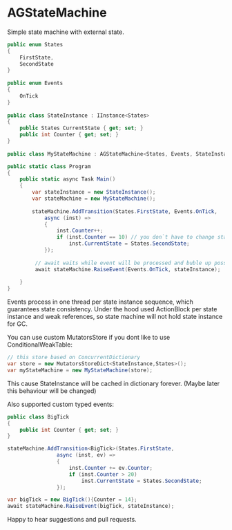 # AGStateMachine
Simple state machine with external state.

```csharp
public enum States
{    
    FirstState,
    SecondState
}
        
public enum Events
{
    OnTick
}
    
public class StateInstance : IInstance<States>
{
    public States CurrentState { get; set; }
    public int Counter { get; set; }
}
    
public class MyStateMachine : AGStateMachine<States, Events, StateInstance>{}

public static class Program
{
    public static async Task Main()
    {
        var stateInstance = new StateInstance();
        var stateMachine = new MyStateMachine();
         
        stateMachine.AddTransition(States.FirstState, Events.OnTick,
            async (inst) =>
            {
                inst.Counter++;
                if (inst.Counter == 10) // you don`t have to change state on every event;
                    inst.CurrentState = States.SecondState;
            });
                
         // await waits while event will be processed and buble up possible exceptions.
         await stateMachine.RaiseEvent(Events.OnTick, stateInstance);  
         
    }
}

```
Events process in one thread per state instance sequence, which guarantees state consistency.
Under the hood used ActionBlock per state instance and weak references, so state machine will not hold state instance for GC.

You can use custom MutatorsStore if you dont like to use ConditionalWeakTable:

```csharp
// this store based on ConcurrentDictionary
var store = new MutatorsStoreDict<StateInstance,States>();
var myStateMachine = new MyStateMachine(store);
```
This cause StateInstance will be cached in dictionary forever. (Maybe later this behaviour will be changed)

Also supported custom typed events:

```csharp
public class BigTick
{
    public int Counter { get; set; }
}
```

```csharp
stateMachine.AddTransition<BigTick>(States.FirstState,
                async (inst, ev) =>
                {
                    inst.Counter += ev.Counter;
                    if (inst.Counter > 20)
                        inst.CurrentState = States.SecondState;
                });
```


```csharp
var bigTick = new BigTick(){Counter = 14};
await stateMachine.RaiseEvent(bigTick, stateInstance);
```

Happy to hear suggestions and pull requests.
